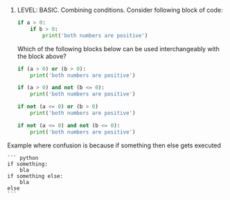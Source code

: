 1. LEVEL: BASIC. Combining conditions.
    Consider following block of code:
    ``` python
    if a > 0:
        if b > 0:
            print('both numbers are positive')
    ```
    Which of the following blocks below can be used interchangeably with the block above?

    ``` python
    if (a > 0) or (b > 0):
        print('both numbers are positive')
    ```

    ``` python
    if (a > 0) and not (b <= 0):
        print('both numbers are positive')
    ```

    ``` python
    if not (a <= 0) or (b > 0)
        print('both numbers are positive')
    ```

    ``` python
    if not (a <= 0) and not (b <= 0):
        print('both numbers are positive')
    ```


Example where confusion is because if something then else gets executed
    
    ``` python
    if something:
        bla
    if something else:
        bla
    else
    ```


